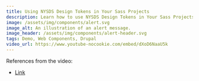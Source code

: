 ```yaml
---
title: Using NYSDS Design Tokens in Your Sass Projects
description: Learn how to use NYSDS Design Tokens in Your Sass Projects
image: /assets/img/components/alert.svg
image_alt: An illustration of an alert message.
image_header: /assets/img/components/alert-header.svg
tags: Demo, Web Components, Drupal
video_url: https://www.youtube-nocookie.com/embed/dXoD6NaaU5k
---
```


References from the video:
 - [Link](https://google.com)